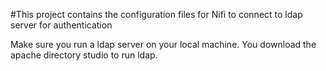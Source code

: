 #This project contains the configuration files for Nifi to connect to ldap server for authentication

Make sure you run a ldap server on your local machine. You download the apache directory studio to run ldap.
